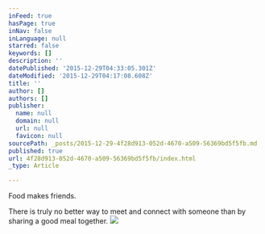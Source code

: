 ```yaml
---
inFeed: true
hasPage: true
inNav: false
inLanguage: null
starred: false
keywords: []
description: ''
datePublished: '2015-12-29T04:33:05.301Z'
dateModified: '2015-12-29T04:17:08.608Z'
title: ''
author: []
authors: []
publisher:
  name: null
  domain: null
  url: null
  favicon: null
sourcePath: _posts/2015-12-29-4f28d913-052d-4670-a509-56369bd5f5fb.md
published: true
url: 4f28d913-052d-4670-a509-56369bd5f5fb/index.html
_type: Article

---
```

Food makes friends.

There is truly no better way to meet and connect with someone than by sharing a good meal together.
![](https://the-grid-user-content.s3-us-west-2.amazonaws.com/6eb11241-44b1-458c-b7b8-2a628bbe462c.jpg)